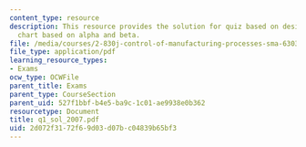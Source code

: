 ```yaml
---
content_type: resource
description: This resource provides the solution for quiz based on design of a control
  chart based on alpha and beta.
file: /media/courses/2-830j-control-of-manufacturing-processes-sma-6303-spring-2008/2d072f3172f69d03d07bc04839b65bf3_q1_sol_2007.pdf
file_type: application/pdf
learning_resource_types:
- Exams
ocw_type: OCWFile
parent_title: Exams
parent_type: CourseSection
parent_uid: 527f1bbf-b4e5-ba9c-1c01-ae9938e0b362
resourcetype: Document
title: q1_sol_2007.pdf
uid: 2d072f31-72f6-9d03-d07b-c04839b65bf3
---
```

